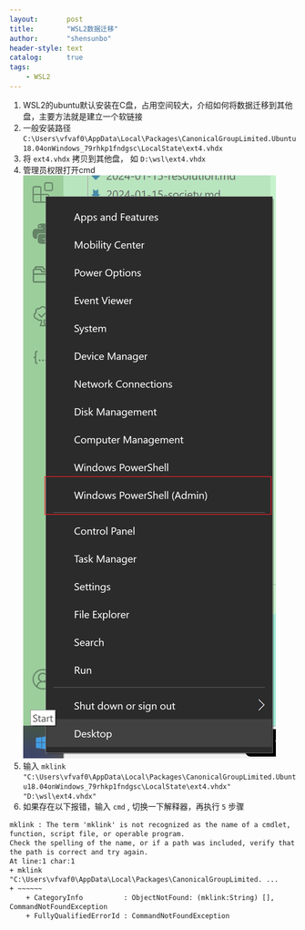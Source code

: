 ```yaml
---
layout:       post
title:        "WSL2数据迁移"
author:       "shensunbo"
header-style: text
catalog:      true
tags:
    - WSL2
---
```

1. WSL2的ubuntu默认安装在C盘，占用空间较大，介绍如何将数据迁移到其他盘，主要方法就是建立一个软链接 
2. 一般安装路径 `C:\Users\vfvaf0\AppData\Local\Packages\CanonicalGroupLimited.Ubuntu18.04onWindows_79rhkp1fndgsc\LocalState\ext4.vhdx` 
3. 将 `ext4.vhdx` 拷贝到其他盘， 如 `D:\wsl\ext4.vhdx` 
4. 管理员权限打开cmd ![wsl](/img/in-post/wsl.png) 
5. 输入 `mklink "C:\Users\vfvaf0\AppData\Local\Packages\CanonicalGroupLimited.Ubuntu18.04onWindows_79rhkp1fndgsc\LocalState\ext4.vhdx" "D:\wsl\ext4.vhdx"` 
6. 如果存在以下报错，输入 `cmd` , 切换一下解释器，再执行 `5` 步骤 

```
mklink : The term 'mklink' is not recognized as the name of a cmdlet, function, script file, or operable program.
Check the spelling of the name, or if a path was included, verify that the path is correct and try again.
At line:1 char:1
+ mklink "C:\Users\vfvaf0\AppData\Local\Packages\CanonicalGroupLimited. ...
+ ~~~~~~
    + CategoryInfo          : ObjectNotFound: (mklink:String) [], CommandNotFoundException
    + FullyQualifiedErrorId : CommandNotFoundException
``` 